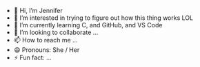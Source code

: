- 👋 Hi, I’m Jennifer
- 👀 I’m interested in trying to figure out how this thing works LOL
- 🌱 I’m currently learning C, and GitHub, and VS Code
- 💞️ I’m looking to collaborate ...
- 📫 How to reach me ...
- 😄 Pronouns:  She / Her
- ⚡ Fun fact: ...

<!---
hummingbirdlifestyle/hummingbirdlifestyle is a ✨ special ✨ repository because its `README.md` (this file) appears on your GitHub profile.
You can click the Preview link to take a look at your changes.
--->

